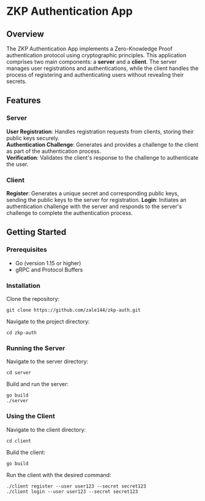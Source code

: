 # ZKP Authentication App

## Overview

The ZKP Authentication App implements a Zero-Knowledge Proof authentication protocol using cryptographic principles. 
This application comprises two main components: a **server** and a **client**. The server manages user registrations and authentications, while the client handles the process of registering and authenticating users without revealing their secrets.

## Features

### Server

**User Registration**: Handles registration requests from clients, storing their public keys securely. <br>
**Authentication Challenge**: Generates and provides a challenge to the client as part of the authentication process. <br>
**Verification**: Validates the client's response to the challenge to authenticate the user. <br>

### Client
**Register**: Generates a unique secret and corresponding public keys, sending the public keys to the server for registration.
**Login**: Initiates an authentication challenge with the server and responds to the server's challenge to complete the authentication process.

## Getting Started

### Prerequisites
- Go (version 1.15 or higher)
- gRPC and Protocol Buffers 

### Installation

Clone the repository:

    git clone https://github.com/zale144/zkp-auth.git

Navigate to the project directory:

    cd zkp-auth

### Running the Server

Navigate to the server directory:
    
    cd server

Build and run the server:
    
    go build
    ./server

### Using the Client

Navigate to the client directory:

    cd client

Build the client:

    go build

Run the client with the desired command:

    ./client register --user user123 --secret secret123
    ./client login --user user123 --secret secret123
